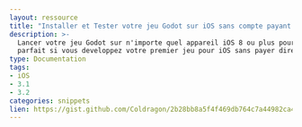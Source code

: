 ```yaml
---
layout: ressource
title: "Installer et Tester votre jeu Godot sur iOS sans compte payant Apple"
description: >-
  Lancer votre jeu Godot sur n'importe quel appareil iOS 8 ou plus pour le tester sans compte payant,
  parfait si vous developpez votre premier jeu pour iOS sans payer directement un compte Apple.
type: Documentation
tags:
- iOS
- 3.1
- 3.2
categories: snippets
lien: https://gist.github.com/Coldragon/2b28bb8a5f4f469db764c7a44982ca43
---
```


